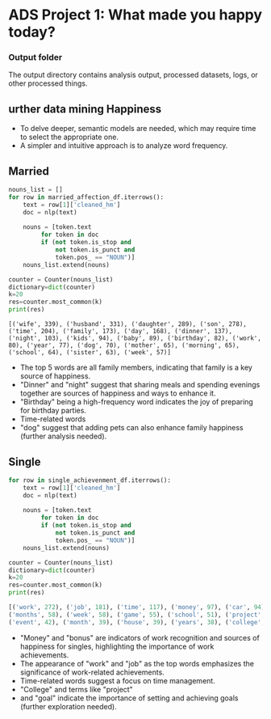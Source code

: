 # ADS Project 1: What made you happy today?
### Output folder

The output directory contains analysis output, processed datasets, logs, or other processed things.

## urther data mining Happiness
- To delve deeper, semantic models are needed, which may require time to select the appropriate one.
- A simpler and intuitive approach is to analyze word frequency.
## Married

```python
nouns_list = []
for row in married_affection_df.iterrows():
    text = row[1]['cleaned_hm']
    doc = nlp(text)
    
    nouns = [token.text
         for token in doc
         if (not token.is_stop and
             not token.is_punct and
             token.pos_ == "NOUN")]
    nouns_list.extend(nouns)

counter = Counter(nouns_list)
dictionary=dict(counter)
k=20
res=counter.most_common(k)
print(res)
```

```
[('wife', 339), ('husband', 331), ('daughter', 289), ('son', 278), ('time', 204), ('family', 173), ('day', 168), ('dinner', 137), ('night', 103), ('kids', 94), ('baby', 89), ('birthday', 82), ('work', 80), ('year', 77), ('dog', 70), ('mother', 65), ('morning', 65), ('school', 64), ('sister', 63), ('week', 57)]
```
- The top 5 words are all family members, indicating that family is a key source of happiness.
- "Dinner" and "night" suggest that sharing meals and spending evenings together are sources of happiness and ways to enhance it.
- "Birthday" being a high-frequency word indicates the joy of preparing for birthday parties.
- Time-related words 
- "dog" suggest that adding pets can also enhance family happiness (further analysis needed).

## Single

```python
for row in single_achievenment_df.iterrows():
    text = row[1]['cleaned_hm']
    doc = nlp(text)
    
    nouns = [token.text
         for token in doc
         if (not token.is_stop and
             not token.is_punct and
             token.pos_ == "NOUN")]
    nouns_list.extend(nouns)

counter = Counter(nouns_list)
dictionary=dict(counter)
k=20
res=counter.most_common(k)
print(res)
```
```python
[('work', 272), ('job', 181), ('time', 117), ('money', 97), ('car', 94), ('today', 85), ('day', 80), 
('months', 58), ('week', 58), ('game', 55), ('school', 51), ('project', 47), ('lot', 45), ('goal', 45), 
('event', 42), ('month', 39), ('house', 39), ('years', 38), ('college', 36), ('bonus', 35)]
```
- "Money" and "bonus" are indicators of work recognition and sources of happiness for singles, highlighting the importance of work achievements.
- The appearance of "work" and "job" as the top words emphasizes the significance of work-related achievements.
- Time-related words suggest a focus on time management.
- "College" and terms like "project" 
- and "goal" indicate the importance of setting and achieving goals (further exploration needed).

